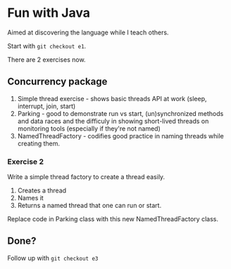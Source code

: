 # Fun with Java

Aimed at discovering the language while I teach others.

Start with `git checkout e1`.

There are 2 exercises now.

## Concurrency package

1. Simple thread exercise - shows basic threads API at work (sleep, interrupt, join, start)
2. Parking<String> - good to demonstrate run vs start, (un)synchronized methods and data races and the difficuly in showing short-lived threads on monitoring tools (especially if they're not named)
3. NamedThreadFactory - codifies good practice in naming threads while creating them.

### Exercise 2

Write a simple thread factory to create a thread easily.

1. Creates a thread
2. Names it
3. Returns a named thread that one can run or start.

Replace code in Parking class with this new NamedThreadFactory class.

## Done? 

Follow up with `git checkout e3`
